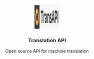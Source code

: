<div id="top"></div>

<!-- PROJECT LOGO -->
<br />
<div align="center">
  <a href="https://github.com/AmraniMohammed/machine-translation">
    <img src="app_logo.jpg" alt="Logo" width="80" height="80">
  </a>

  <h3 align="center">Translation API</h3>

  <p align="center">
    Open source API for machine translation
  </p>
</div>

